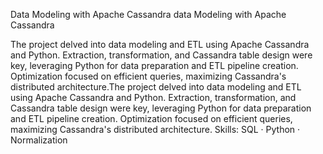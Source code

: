 
Data Modeling with Apache Cassandra data Modeling with Apache Cassandra

The project delved into data modeling and ETL using Apache Cassandra and Python. Extraction, transformation, and Cassandra table design were key, leveraging Python for data preparation and ETL pipeline creation. Optimization focused on efficient queries, maximizing Cassandra's distributed architecture.The project delved into data modeling and ETL using Apache Cassandra and Python. Extraction, transformation, and Cassandra table design were key, leveraging Python for data preparation and ETL pipeline creation. Optimization focused on efficient queries, maximizing Cassandra's distributed architecture.
Skills: SQL · Python · Normalization
